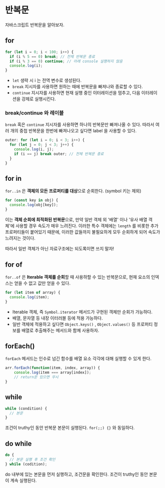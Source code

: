 # 반복문

자바스크립트 반복문을 알아보자.

## for

```js
for (let i = 0; i < 100; i++) {
  if (i % 5 == 0) break; // 전체 반복문 종료
  if (i % 3 == 0) continue; // 아래 console 실행하지 않음
  console.log(i);
}
```

- `let` 생략 시 i 는 전역 변수로 생성된다.
- `break` 지시자를 사용하면 원하는 때에 반복문을 빠져나와 종료할 수 있다.
- `continue` 지시자를 사용하면 현재 실행 중인 이터레이션을 멈추고, 다음 이터레이션을 강제로 실행시킨다.

### break/continue 와 레이블

`break` 혹은 `continue` 지시자를 사용하면 하나의 반복문만 빠져나올 수 있다. 따라서 여러 개의 중첩 반복문을 한번에 빠져나오고 싶다면 label 을 사용할 수 있다.

```js
outer: for (let i = 0; i < 3; i++) {
  for (let j = 0; j < 3; j++) {
    console.log(i, j);
    if (i == j) break outer; // 전체 반복문 종료
  }
}
```

## for in

`for..in` 은 **객체의 모든 프로퍼티를 대상**으로 순회한다. (symbol 키는 제외)

```js
for (const key in obj) {
  console.log(obj[key]);
}
```

이는 **객체 순회에 최적화된 반복문**으로, 만약 일반 객체 외 '배열' 이나 '유사 배열 객체'에 사용할 경우 속도가 매우 느려진다. 이러한 특수 객체에는 `length` 를 비롯한 추가 프로퍼티들이 붙어있기 때문에, 이러한 값들까지 불필요하게 모두 순회하게 되어 속도가 느려지는 것이다.

따라서 일반 객체가 아닌 자료구조에는 되도록이면 쓰지 말자!

## for of

`for..of` 은 **Iterable 객체를 순회**할 때 사용하할 수 있는 반복문으로, 현재 요소의 인덱스는 얻을 수 없고 값만 얻을 수 있다.

```js
for (let item of array) {
  console.log(item);
}
```

- Iterable 객체, 즉 `Symbol.iterator` 메서드가 구현된 객체만 순회가 가능하다.
- 배열, 문자열 등 내장 이터러블 등에 적용 가능하다.
- 일반 객체에 적용하고 싶다면 `Object.keys()` , `Object.values()` 등 프로퍼티 정보를 배열로 추출해주는 메서드와 함께 사용하자.

## forEach()

`forEach` 메서드는 인수로 넘긴 함수를 배열 요소 각각에 대해 실행할 수 있게 한다.

```js
arr.forEach(function(item, index, array)) {
	console.log(item === array[index]);
	// return문 있으면 무시
}
```

## while

```js
while (condition) {
  // 본문
}
```

조건이 truthy인 동안 반복문 본문이 실행된다. `for(;;) {}` 와 동일하다.

## do while

```js
do {
  // 본문 실행 후 조건 확인
} while (codition);
```

do 내부에 있는 본문을 먼저 실행하고, 조건문을 확인한다. 조건이 truthy인 동안 본문이 계속 실행된다.
